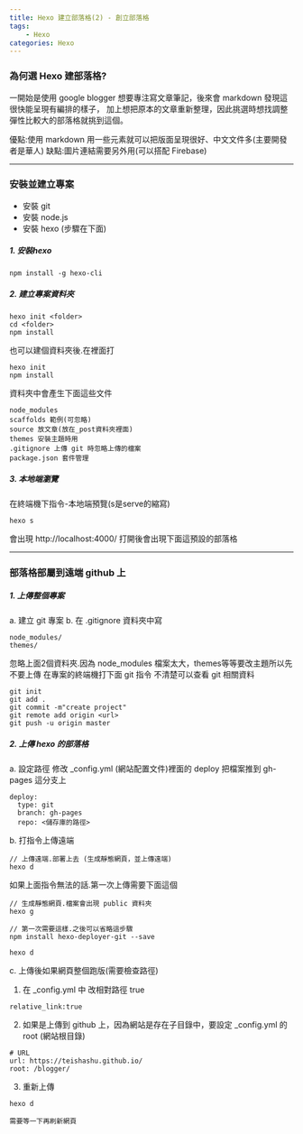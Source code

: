 ```yaml
---
title: Hexo 建立部落格(2) - 創立部落格
tags: 
    - Hexo
categories: Hexo
---
```

### 為何選 Hexo 建部落格?
一開始是使用 google blogger 想要專注寫文章筆記，後來會 markdown 發現這很快能呈現有編排的樣子，
加上想把原本的文章重新整理，因此挑選時想找調整彈性比較大的部落格就挑到這個。
<!--more-->
優點:使用 markdown 用一些元素就可以把版面呈現很好、中文文件多(主要開發者是華人)
缺點:圖片連結需要另外用(可以搭配 Firebase)

----------------------------------------------------------------------

### 安裝並建立專案
- 安裝 git <!--kk 補連結-->
- 安裝 node.js <!--kk 補連結-->
- 安裝 hexo (步驟在下面) 

##### 1. 安裝hexo
```
npm install -g hexo-cli
```

##### 2. 建立專案資料夾
```
hexo init <folder>
cd <folder>
npm install
```
也可以建個資料夾後.在裡面打
```
hexo init
npm install
```

資料夾中會產生下面這些文件

<!--kk 放圖0.安裝hexo後ㄦ-->

    node_modules
    scaffolds 範例(可忽略)
    source 放文章(放在_post資料夾裡面)
    themes 安裝主題時用
    .gitignore 上傳 git 時忽略上傳的檔案
    package.json 套件管理

##### 3. 本地端瀏覽

在終端機下指令-本地端預覽(s是serve的縮寫)
``` hexo
hexo s
```
會出現 http://localhost:4000/
打開後會出現下面這預設的部落格
<!--(放圖1.預設的部落格)-->

----------------------------------------------------------------------

### 部落格部屬到遠端 github 上

##### 1. 上傳整個專案
a. 建立 git 專案 <!--kk 補連結-->
b. 在 .gitignore 資料夾中寫
```
node_modules/
themes/
```
忽略上面2個資料夾.因為 node_modules 檔案太大，themes等等要改主題所以先不要上傳
在專案的終端機打下面 git 指令 
不清楚可以查看 git 相關資料 <!--kk 補連結-->
```
git init
git add .
git commit -m"create project"
git remote add origin <url>
git push -u origin master
```

##### 2. 上傳 hexo 的部落格
a. 設定路徑
修改 _config.yml (網站配置文件)裡面的 deploy 
把檔案推到 gh-pages 這分支上
```
deploy:
  type: git
  branch: gh-pages
  repo: <儲存庫的路徑>

```

b. 打指令上傳遠端
```
// 上傳遠端.部署上去 (生成靜態網頁，並上傳遠端)
hexo d
```

如果上面指令無法的話.第一次上傳需要下面這個
```
// 生成靜態網頁.檔案會出現 public 資料夾
hexo g

// 第一次需要這樣.之後可以省略這步驟
npm install hexo-deployer-git --save

hexo d
```

c. 上傳後如果網頁整個跑版(需要檢查路徑)
1. 在 _config.yml 中
改相對路徑 true
```
relative_link:true
```

2. 如果是上傳到 github 上，因為網站是存在子目錄中，要設定 _config.yml 的 root (網站根目錄)
```
# URL
url: https://teishashu.github.io/
root: /blogger/
```

3. 重新上傳
```
hexo d
```

    需要等一下再刷新網頁